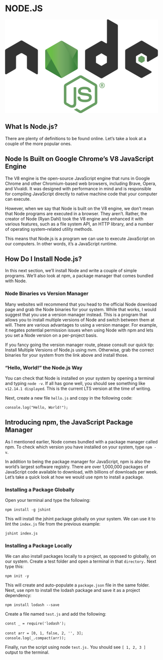 # NODE.JS

![node](/img/1200px-Node.js_logo.svg.png)



## What Is Node.js?
There are plenty of definitions to be found online. Let’s take a look at a couple of the more popular ones.

## Node Is Built on Google Chrome’s V8 JavaScript Engine
The V8 engine is the open-source JavaScript engine that runs in Google Chrome and other Chromium-based web browsers, including Brave, Opera, and Vivaldi. It was designed with performance in mind and is responsible for compiling JavaScript directly to native machine code that your computer can execute.

However, when we say that Node is built on the V8 engine, we don’t mean that Node programs are executed in a browser. They aren’t. Rather, the creator of Node (Ryan Dahl) took the V8 engine and enhanced it with various features, such as a file system API, an HTTP library, and a number of operating system–related utility methods.

This means that Node.js is a program we can use to execute JavaScript on our computers. In other words, it’s a JavaScript runtime.

## How Do I Install Node.js?
In this next section, we’ll install Node and write a couple of simple programs. We’ll also look at npm, a package manager that comes bundled with Node.


### Node Binaries vs Version Manager

Many websites will recommend that you head to the official Node download page and grab the Node binaries for your system. While that works, I would suggest that you use a version manager instead. This is a program that allows you to install multiple versions of Node and switch between them at will. There are various advantages to using a version manager. For example, it negates potential permission issues when using Node with npm and lets you set a Node version on a per-project basis.

If you fancy going the version manager route, please consult our quick tip: Install Multiple Versions of Node.js using nvm. Otherwise, grab the correct binaries for your system from the link above and install those.

### “Hello, World!” the Node.js Way
You can check that Node is installed on your system by opening a terminal and typing ``node -v``. If all has gone well, you should see something like ``v12.14.1 displayed``. This is the current LTS version at the time of writing.

Next, create a new file ``hello.js`` and copy in the following code:
```
console.log("Hello, World!");
```


## Introducing npm, the JavaScript Package Manager
As I mentioned earlier, Node comes bundled with a package manager called npm. To check which version you have installed on your system, type ``npm -v``.

In addition to being the package manager for JavaScript, npm is also the world’s largest software registry. There are over 1,000,000 packages of JavaScript code available to download, with billions of downloads per week. Let’s take a quick look at how we would use npm to install a package.

### Installing a Package Globally
Open your terminal and type the following:
```
npm install -g jshint
```
This will install the jshint package globally on your system. We can use it to lint the ``index.js`` file from the previous example:

```
jshint index.js
```

### Installing a Package Locally
We can also install packages locally to a project, as opposed to globally, on our system. Create a test folder and open a terminal in that ``directory.`` Next type this:
```
npm init -y
```

This will create and auto-populate a ``package.json`` file in the same folder. Next, use npm to install the lodash package and save it as a project dependency:
```
npm install lodash --save
```
Create a file named ``test.js`` and add the following:
```
const _ = require('lodash');

const arr = [0, 1, false, 2, '', 3];
console.log(_.compact(arr));
```
Finally, run the script using node ``test.js.``  You should see ```[ 1, 2, 3 ]``` output to the terminal.

